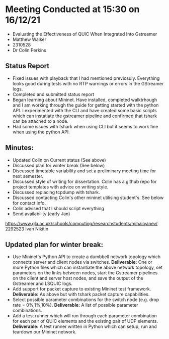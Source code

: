 # Meeting Conducted at 15:30 on 16/12/21

* Evaluating the Effectiveness of QUIC When Integrated Into Gstreamer
* Matthew Walker
* 2310528
* Dr Colin Perkins


## Status Report

* Fixed issues with playback that I had mentioned previosuly. Everything looks good during tests with no RTP warnings or errors in the GStreamer logs.
* Completed and submitted status report
* Began learning about Mininet. Have installed, completed walktrhough and I am working through the guide for getting started with the python API. I experimented with the CLI and have created some basic scripts which can instatiate the gstreamer pipeline and confirmed that tshark can be attached to a node.
* Had some issues with tshark when using CLI but it seems to work fine when using the python API.



## Minutes:

* Updated Colin on Current status (See above)
* Discussed plan for winter break (See below)
* Discussed timetable variability and set a preliminary meeting time for next semester.
* Discussed style of writing for dissertation. Colin has a github repo for project templates with advice on writing style.
* Discussed replacing tcpdump with tshark.
* Discussed contacting Colin's other mininet utilising student's. See below for contact info.
* Colin advised that I should script everything
* Send availability (early Jan)


https://www.gla.ac.uk/schools/computing/researchstudents/mihailyanev/
2292523 Ivan Nikitin

## Updated plan for winter break:

  - Use Mininet's Python API to create a dumbbell network topology which connects server and client nodes via switches. **Deliverable:**
  One or more Python files which can instantiate the above network topology, set parameters on the links between nodes, start the Gstreamer pipelines on the client and server host nodes, and save the output of the Gstreamer and LSQUIC logs.
  - Add support for packet capture to existing Mininet test framework. **Deliverable:**
  As above but with tshark packet capture capabilities.
  - Select possible parameter combinations for the switch node (e.g. drop rate = 0\%,1\%,10\%). **Deliverable:** A list of possible parameter combinations.
  - Add a test runner which will run through each parameter combination for each pair of QUIC elements and the existing pair of UDP elements. **Deliverable:** A test runner written in Python which can setup, run and teardown our Mininet network.


